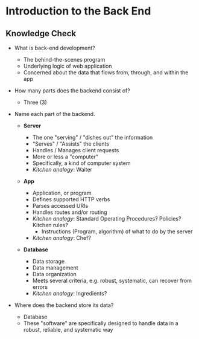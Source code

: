 # Introduction to the Back End

## Knowledge Check

- What is back-end development?

  - The behind-the-scenes program
  - Underlying logic of web application
  - Concerned about the data that flows from, through, and within the app

- How many parts does the backend consist of?

  - Three (3)

- Name each part of the backend.

  - **Server**

    - The one "serving" / "dishes out" the information
    - "Serves" / "Assists" the clients
    - Handles / Manages client requests
    - More or less a "computer"
    - Specifically, a kind of computer system
    - _Kitchen analogy_: Waiter

  - **App**

    - Application, or program
    - Defines supported HTTP verbs
    - Parses accessed URIs
    - Handles routes and/or routing
    - _Kitchen analogy_: Standard Operating Procedures? Policies? Kitchen rules?
      - Instructions (Program, algorithm) of what to do by the server
    - _Kitchen analogy_: Chef?

  - **Database**
    - Data storage
    - Data management
    - Data organization
    - Meets several criteria, e.g. robust, systematic, can recover from errors
    - _Kitchen analogy_: Ingredients?

- Where does the backend store its data?

  - Database
  - These "software" are specifically designed to handle data in a robust, reliable, and systematic way
